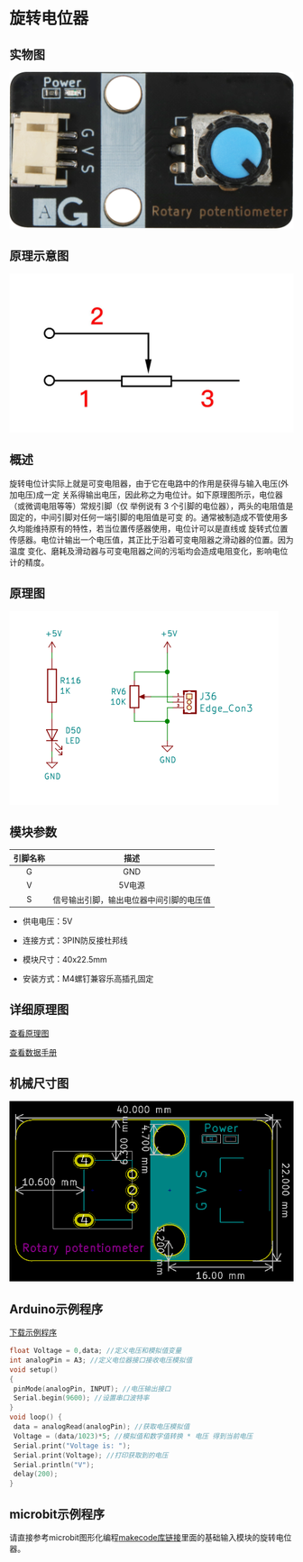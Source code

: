 # 旋转电位器

## 实物图

![实物图](rotary_potentiometer/rotary_potentiometer.png)

## 原理示意图

![原理示意图](rotary_potentiometer/rotary_potentiometer_schematic2.png)

## 概述

​		旋转电位计实际上就是可变电阻器，由于它在电路中的作用是获得与输入电压(外加电压)成一定 关系得输出电压，因此称之为电位计。如下原理图所示，电位器（或微调电阻等等）常规引脚（仅 举例说有 3 个引脚的电位器），两头的电阻值是固定的，中间引脚对任何一端引脚的电阻值是可变 的。通常被制造成不管使用多久均能维持原有的特性，若当位置传感器使用，电位计可以是直线或 旋转式位置传感器。电位计输出一个电压值，其正比于沿着可变电阻器之滑动器的位置。因为温度 变化、磨耗及滑动器与可变电阻器之间的污垢均会造成电阻变化，影响电位计的精度。

## 原理图

![原理图](rotary_potentiometer/rotary_potentiometer_schematic.png)

## 模块参数

| 引脚名称 |                   描述                   |
| :------: | :--------------------------------------: |
|    G     |                   GND                    |
|    V     |                  5V电源                  |
|    S     | 信号输出引脚，输出电位器中间引脚的电压值 |

- 供电电压：5V

- 连接方式：3PIN防反接杜邦线

- 模块尺寸：40x22.5mm

- 安装方式：M4螺钉兼容乐高插孔固定


## 详细原理图

[查看原理图](rotary_potentiometer/rotary_potentiometer_schematic.pdf)

[查看数据手册](rotary_potentiometer/potentiometer.pdf)

## 机械尺寸图

![机械尺寸图](rotary_potentiometer/rotary_potentiometer_assembly.png)

## Arduino示例程序

[下载示例程序](rotary_potentiometer/rotary_potentiometer.zip)

```c
float Voltage = 0,data; //定义电压和模拟值变量
int analogPin = A3; //定义电位器接口接收电压模拟值
void setup()
{
 pinMode(analogPin, INPUT); //电压输出接口
 Serial.begin(9600); //设置串口波特率
}
void loop() {
 data = analogRead(analogPin); //获取电压模拟值
 Voltage = (data/1023)*5; //模拟值和数字值转换 * 电压 得到当前电压
 Serial.print("Voltage is: ");
 Serial.print(Voltage); //打印获取到的电压
 Serial.println("V");
 delay(200);
}
```

## microbit示例程序

请直接参考microbit图形化编程[makecode库链接](https://github.com/emakefun/pxt-sensorbit)里面的基础输入模块的旋转电位器。


